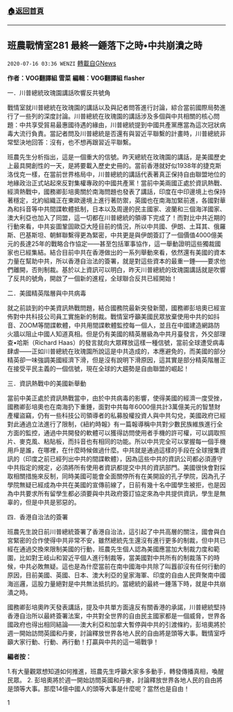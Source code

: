 ###  [:house:返回首頁](https://github.com/ourhimalayas/txt)
---

## 班農戰情室281 最終一錘落下之時•中共崩潰之時
`2020-07-16 03:36 WENZI` [轉載自GNews](https://gnews.org/zh-hant/266513/)

**作者：VOG翻譯組 雪菜**
**編輯：VOG翻譯組 flasher**



一．川普總統玫瑰園講話吹響反共號角

戰情室就川普總統在玫瑰園的講話以及與記者問答進行討論，綜合當前國際局勢進行了一些列的深度討論。川普總統在玫瑰園的講話涉及多個與中共相關的核心問題：中共享受貿易最惠國待遇的緣由，川普總統提到中國共產黨應當為這次冠狀病毒大流行負責。當記者問及川普總統是否還有與習近平聯繫的計畫時，川普總統非常堅決地回答：沒有，也不想再跟習近平聯繫。

班農先生分析指出，這是一個重大的信號。昨天總統在玫瑰園的講話，是美國歷史上最具開創性的一天，是將要載入歷史史冊的。當前香港就好似1938年的捷克斯洛伐克一樣，在當前世界格局中，川普總統的講話代表著真正保持自由聯盟地位的地緣政治正式站起來反對集權專政的中國共產黨！當前中美兩國正處於資訊熱戰、經濟熱戰中，國務卿彭培奧關於南海問題也發表了講話，印度在中印邊境上也保持著穩定，北約組織正在東歐邊境上進行著防禦，英國也在南海加緊前進，各國對華為和抖音等中共間諜軟體抵制，日本以及周邊的民主國家、波蘭和三個海洋國家、澳大利亞也加入了同盟，這一切都在川普總統的領導下完成了！而對比中共近期的行動來看，中共妄圖鞏固歐亞大陸目前的情況，所以中共國、伊朗、土耳其、俄羅斯、巴基斯坦、朝鮮聯繫得更為緊密，中共更是與伊朗簽訂了一個價值4000億美元的長達25年的戰略合作協定——甚至包括軍事協作，這一舉動證明這些獨裁國家也已經集結。結合目前中共在香港做出的一系列舉動來看，依然還有美國的資本力量在幫助中共，所以香港自治法的簽署，就是對這些資本的最重一錘——要求他們離開，否則制裁。基於以上資訊可以明白，昨天川普總統的玫瑰園講話就是吹響了反共的號角，開啟了一個新的進程，全球聯合反共已經開始！

二．美國精英階層與中共病毒

就之前談到的中美資訊熱戰問題，結合國務院最新突發新聞，國務卿彭培奧已經宣佈對中共科技公司員工實施新的制裁。戰情室呼籲美國民眾放棄使用中共的如抖音、ZOOM等間諜軟體，中共用間諜軟體監控每一個人，並且在中國建造網路防火牆以阻止中國人知道真相。但是仍有美國的精英層級為中共月臺發言，外交部理查•哈斯（Richard Haas）的發言就向大眾釋放這樣一種信號，當前全球遭受病毒肆虐——正如川普總統在玫瑰園所說這是中共造成的，本應避免的，而美國的部分精英卻一味強調美國經濟下滑，但是沒有說明下滑原因，這其實是部分精英階層正在接受平民主義的一個信號，現在全球的大趨勢是自由聯盟的崛起！

三．資訊熱戰中的美國新舉動

當前中美正處於資訊熱戰當中，由於中共病毒的影響，使得美國的經濟一度受挫，國務卿彭培奧也在南海扔下重錘，面對中共每年6000億共計3萬億美元的智慧財產權盜竊，仍有一些科技公司領導者的私募股權投資人與中共勾兌，美國政府已經對此通過立法進行了限制，《紐約時報》有一篇報導稱中共對少數民族維族進行全方面的監控，通過中共開發的軟體可以獲得訪問使用者手機的許可權，可以調取照片、麥克風、粘貼板，而抖音也有相同的功能。所以中共完全可以掌握每一個手機用戶是誰，在哪裡，在什麼時候做過什麼。中共就是通過這樣的手段在全球搜集資訊的（印度之前已經列出中共的間諜軟體），因為這些中共的資訊公司都必須遵守中共指定的規定，必須將所有使用者資訊都提交中共的資訊部門。美國很快會對採取相關措施來反制，同時美國可能會全面關停所有在美開設的孔子學院，因為孔子學院無疑已經成為中共在美國的宣傳前線了，日前有幾十名中國學生被拒，也是因為中共要求所有留學生都必須要與中共政府簽訂協定來為中共提供資訊，學生是無辜的，但是中共是邪惡的。

四．香港自治法的簽署

班農先生說日前川普總統簽署了香港自治法，這引起了中共高層的關注，國會與白宮緊密的合作使得中共非常不安，雖然總統先生還沒有進行更多的制裁，但中共已經在通過交換來限制美國的行動，班農先生個人認為美國應當加大制裁力度和範圍，比如對王岐山和習近平個人進行制裁等，當美國對中共所有的制裁落下的時候，中共必敗無疑。這也是為什麼當前在南中國海中共除了叫囂卻沒有任何行動的原因，目前美國、英國、日本、澳大利亞的皇家海軍、印度的自由人民齊聚南中國海巡邏，這股力量絕對是中共無法抵抗的。當總統的最終一錘落下時，就是中共崩潰之時。

國務卿彭培奧昨天發表講話，提及中共單方面違反有關香港的承諾，川普總統堅持香港自治所以最終簽署法案，中共對全世界的自由民主國家都是一個威脅，世界各國政府也得出相同結論——澳大利亞和加拿大暫停與中共的引渡條約，彭培奧將於週一開始訪問英國和丹麥，討論釋放世界各地人民的自由將是頭等大事。戰情室呼籲大家行動、行動、再行動！打贏與中共的這一場戰爭！

**編者按：**

1.有大量觀眾想知道如何推進，班農先生呼籲大家多多動手，轉發傳播真相，喚醒民眾。
2. 彭培奧將於週一開始訪問英國和丹麥，討論釋放世界各地人民的自由將是頭等大事。那麼14億中國人的頭等大事是什麼呢？當然也是自由！

1
